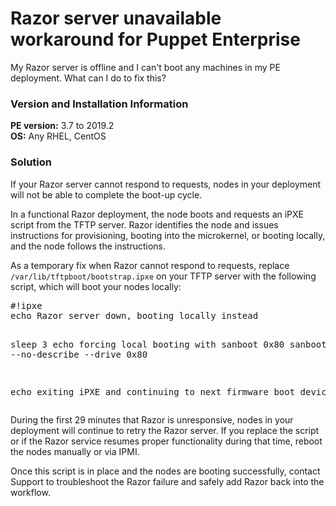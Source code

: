 # Razor server unavailable workaround for Puppet Enterprise
<p>My Razor server is offline and I can't boot any machines in my PE deployment. What can I do to fix this?</p>
<h3 id="version-and-installation-information">Version and Installation Information</h3>
<p><strong>PE version:</strong> 3.7 to 2019.2<br><strong>OS:</strong> Any RHEL, CentOS</p>
<h3 id="solution">Solution</h3>
<p>If your Razor server cannot respond to requests, nodes in your deployment will not be able to complete the boot-up cycle.</p>
<p>In a functional Razor deployment, the node boots and requests an iPXE script from the TFTP server. Razor identifies the node and issues instructions for provisioning, booting into the microkernel, or booting locally, and the node follows the instructions.</p>
<p>As a temporary fix when Razor cannot respond to requests, replace <code>/var/lib/tftpboot/bootstrap.ipxe</code> on your TFTP server with the following script, which will boot your nodes locally:</p>
<pre>#!ipxe
echo Razor server down, booting locally instead

sleep 3
echo forcing local booting with sanboot 0x80
sanboot --no-describe --drive 0x80

echo exiting iPXE and continuing to next firmware boot device
exit 0
</pre>
<p>During the first 29 minutes that Razor is unresponsive, nodes in your deployment will continue to retry the Razor server. If you replace the script or if the Razor service resumes proper functionality during that time, reboot the nodes manually or via IPMI.</p>
<p>Once this script is in place and the nodes are booting successfully, contact Support to troubleshoot the Razor failure and safely add Razor back into the workflow.</p>
